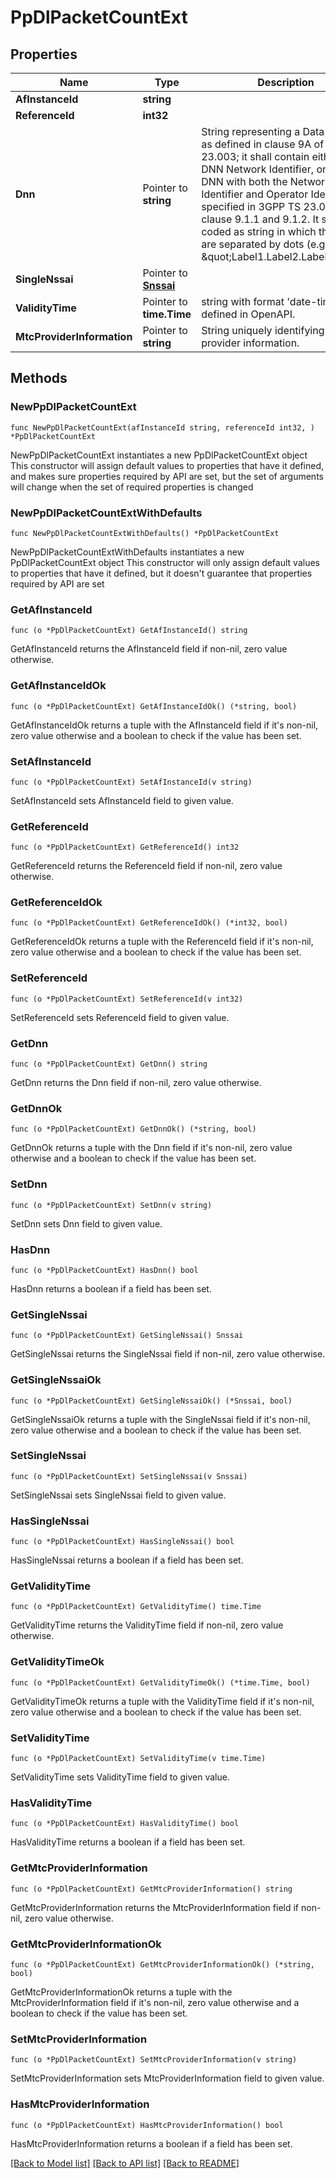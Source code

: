 # PpDlPacketCountExt

## Properties

Name | Type | Description | Notes
------------ | ------------- | ------------- | -------------
**AfInstanceId** | **string** |  | 
**ReferenceId** | **int32** |  | 
**Dnn** | Pointer to **string** | String representing a Data Network as defined in clause 9A of 3GPP TS 23.003;  it shall contain either a DNN Network Identifier, or a full DNN with both the Network  Identifier and Operator Identifier, as specified in 3GPP TS 23.003 clause 9.1.1 and 9.1.2. It shall be coded as string in which the labels are separated by dots  (e.g. \&quot;Label1.Label2.Label3\&quot;).  | [optional] 
**SingleNssai** | Pointer to [**Snssai**](Snssai.md) |  | [optional] 
**ValidityTime** | Pointer to **time.Time** | string with format &#39;date-time&#39; as defined in OpenAPI. | [optional] 
**MtcProviderInformation** | Pointer to **string** | String uniquely identifying MTC provider information. | [optional] 

## Methods

### NewPpDlPacketCountExt

`func NewPpDlPacketCountExt(afInstanceId string, referenceId int32, ) *PpDlPacketCountExt`

NewPpDlPacketCountExt instantiates a new PpDlPacketCountExt object
This constructor will assign default values to properties that have it defined,
and makes sure properties required by API are set, but the set of arguments
will change when the set of required properties is changed

### NewPpDlPacketCountExtWithDefaults

`func NewPpDlPacketCountExtWithDefaults() *PpDlPacketCountExt`

NewPpDlPacketCountExtWithDefaults instantiates a new PpDlPacketCountExt object
This constructor will only assign default values to properties that have it defined,
but it doesn't guarantee that properties required by API are set

### GetAfInstanceId

`func (o *PpDlPacketCountExt) GetAfInstanceId() string`

GetAfInstanceId returns the AfInstanceId field if non-nil, zero value otherwise.

### GetAfInstanceIdOk

`func (o *PpDlPacketCountExt) GetAfInstanceIdOk() (*string, bool)`

GetAfInstanceIdOk returns a tuple with the AfInstanceId field if it's non-nil, zero value otherwise
and a boolean to check if the value has been set.

### SetAfInstanceId

`func (o *PpDlPacketCountExt) SetAfInstanceId(v string)`

SetAfInstanceId sets AfInstanceId field to given value.


### GetReferenceId

`func (o *PpDlPacketCountExt) GetReferenceId() int32`

GetReferenceId returns the ReferenceId field if non-nil, zero value otherwise.

### GetReferenceIdOk

`func (o *PpDlPacketCountExt) GetReferenceIdOk() (*int32, bool)`

GetReferenceIdOk returns a tuple with the ReferenceId field if it's non-nil, zero value otherwise
and a boolean to check if the value has been set.

### SetReferenceId

`func (o *PpDlPacketCountExt) SetReferenceId(v int32)`

SetReferenceId sets ReferenceId field to given value.


### GetDnn

`func (o *PpDlPacketCountExt) GetDnn() string`

GetDnn returns the Dnn field if non-nil, zero value otherwise.

### GetDnnOk

`func (o *PpDlPacketCountExt) GetDnnOk() (*string, bool)`

GetDnnOk returns a tuple with the Dnn field if it's non-nil, zero value otherwise
and a boolean to check if the value has been set.

### SetDnn

`func (o *PpDlPacketCountExt) SetDnn(v string)`

SetDnn sets Dnn field to given value.

### HasDnn

`func (o *PpDlPacketCountExt) HasDnn() bool`

HasDnn returns a boolean if a field has been set.

### GetSingleNssai

`func (o *PpDlPacketCountExt) GetSingleNssai() Snssai`

GetSingleNssai returns the SingleNssai field if non-nil, zero value otherwise.

### GetSingleNssaiOk

`func (o *PpDlPacketCountExt) GetSingleNssaiOk() (*Snssai, bool)`

GetSingleNssaiOk returns a tuple with the SingleNssai field if it's non-nil, zero value otherwise
and a boolean to check if the value has been set.

### SetSingleNssai

`func (o *PpDlPacketCountExt) SetSingleNssai(v Snssai)`

SetSingleNssai sets SingleNssai field to given value.

### HasSingleNssai

`func (o *PpDlPacketCountExt) HasSingleNssai() bool`

HasSingleNssai returns a boolean if a field has been set.

### GetValidityTime

`func (o *PpDlPacketCountExt) GetValidityTime() time.Time`

GetValidityTime returns the ValidityTime field if non-nil, zero value otherwise.

### GetValidityTimeOk

`func (o *PpDlPacketCountExt) GetValidityTimeOk() (*time.Time, bool)`

GetValidityTimeOk returns a tuple with the ValidityTime field if it's non-nil, zero value otherwise
and a boolean to check if the value has been set.

### SetValidityTime

`func (o *PpDlPacketCountExt) SetValidityTime(v time.Time)`

SetValidityTime sets ValidityTime field to given value.

### HasValidityTime

`func (o *PpDlPacketCountExt) HasValidityTime() bool`

HasValidityTime returns a boolean if a field has been set.

### GetMtcProviderInformation

`func (o *PpDlPacketCountExt) GetMtcProviderInformation() string`

GetMtcProviderInformation returns the MtcProviderInformation field if non-nil, zero value otherwise.

### GetMtcProviderInformationOk

`func (o *PpDlPacketCountExt) GetMtcProviderInformationOk() (*string, bool)`

GetMtcProviderInformationOk returns a tuple with the MtcProviderInformation field if it's non-nil, zero value otherwise
and a boolean to check if the value has been set.

### SetMtcProviderInformation

`func (o *PpDlPacketCountExt) SetMtcProviderInformation(v string)`

SetMtcProviderInformation sets MtcProviderInformation field to given value.

### HasMtcProviderInformation

`func (o *PpDlPacketCountExt) HasMtcProviderInformation() bool`

HasMtcProviderInformation returns a boolean if a field has been set.


[[Back to Model list]](../README.md#documentation-for-models) [[Back to API list]](../README.md#documentation-for-api-endpoints) [[Back to README]](../README.md)


